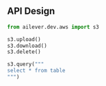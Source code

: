 ## API Design

```python
from ailever.dev.aws import s3

s3.upload()
s3.download()
s3.delete()

s3.query("""
select * from table
""")
```
